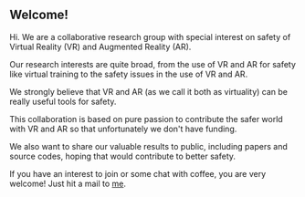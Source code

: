## Welcome!

Hi. We are a collaborative research group with special interest on safety of Virtual Reality (VR) and Augmented Reality (AR).

Our research interests are quite broad, from the use of VR and AR for safety like virtual training to the safety issues in the use of VR and AR.

We strongly believe that VR and AR (as we call it both as virtuality) can be really useful tools for safety.

This collaboration is based on pure passion to contribute the safer world with VR and AR so that unfortunately we don't have funding.

We also want to share our valuable results to public, including papers and source codes, hoping that would contribute to better safety.

If you have an interest to join or some chat with coffee, you are very welcome! Just hit a mail to [me](mailto:your.jinki.jung@gmail.com).
